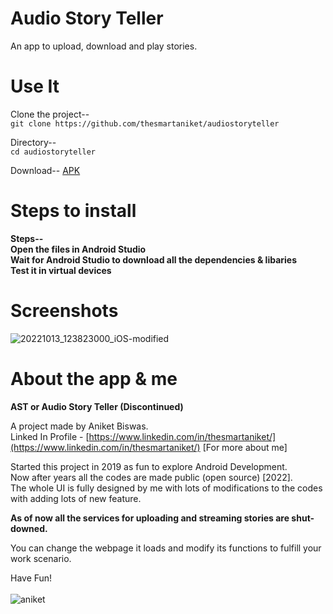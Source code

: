 <h1>Audio Story Teller</h1>
An app to upload, download and play stories.

<h1>Use It</h1>

Clone the project-- <br />
`git clone https://github.com/thesmartaniket/audiostoryteller`

Directory-- <br />
`cd audiostoryteller`

Download--
[APK](https://audio-story-teller.en.uptodown.com/android)

<h1>Steps to install</h1>

**Steps-- <br /> Open the files in Android Studio <br /> Wait for Android Studio to download all the dependencies & libaries <br /> Test it in virtual devices**

<h1>Screenshots</h1>

 ![20221013_123823000_iOS-modified](https://user-images.githubusercontent.com/97422997/195613555-d27853ef-5b23-4855-8ee3-d5efeeb45ebf.png)

<h1>About the app & me</h1>

**AST or Audio Story Teller (Discontinued)**

A project made by Aniket Biswas.<br />
Linked In Profile - [https://www.linkedin.com/in/thesmartaniket/](https://www.linkedin.com/in/thesmartaniket/) [For more about me]



Started this project in 2019 as fun to explore Android Development.<br />
Now after years all the codes are made public (open source) [2022].<br />
The whole UI is fully designed by me with lots of modifications to the codes with adding lots of new feature.<br />

**As of now all the services for uploading and streaming stories are shut-downed.**

You can change the webpage it loads and modify its functions to fulfill your work scenario. <br />

Have Fun!<br /><br/>
![aniket](https://user-images.githubusercontent.com/97422997/215474929-f62ea22d-16e5-4053-a943-605b6828830c.png)


